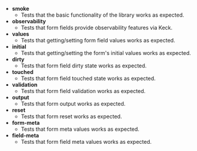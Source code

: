 - **smoke**
  - Tests that the basic functionality of the library works as expected.
- **observability**
  - Tests that form fields provide observability features via Keck.
- **values**
  - Tests that getting/setting form field values works as expected.
- **initial**
  - Tests that getting/setting the form's initial values works as expected.
- **dirty**
  - Tests that form field dirty state works as expected.
- **touched**
  - Tests that form field touched state works as expected.
- **validation**
  - Tests that form field validation works as expected.
- **output**
  - Tests that form output works as expected.
- **reset**
  - Tests that form reset works as expected.
- **form-meta**
  - Tests that form meta values works as expected.
- **field-meta**
  - Tests that form field meta values works as expected.